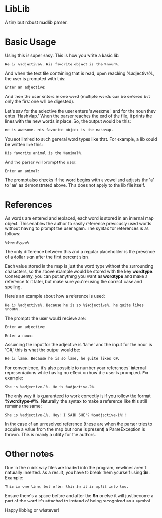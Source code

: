 LibLib
======

A tiny but robust madlib parser.

Basic Usage
===========

Using this is super easy. This is how you write a basic lib:

    He is %adjective%. His favorite object is the %noun%.
    
And when the text file containing that is read, upon reaching %adjective%, the user is prompted with this:

    Enter an adjective: 
    
And then the user enters in one word (multiple words can be entered but only the first one will be digested).

Let's say for the adjective the user enters 'awesome,' and for the noun they enter 'HashMap.' When the parser reaches
the end of the file, it prints the lines with the new words in place. So, the output would be this:

    He is awesome. His favorite object is the HashMap.
    
You not limited to such general word types like that. For example, a lib could be written like this:

    His favorite animal is the %animal%.
  
And the parser will prompt the user:

    Enter an animal:
    
The prompt also checks if the word begins with a vowel and adjusts the 'a' to 'an' as demonstrated above. This does not
apply to the lib file itself.

References
==========

As words are entered and replaced, each word is stored in an internal map object. This enables the author to easily
reference previously used words without having to prompt the user again. The syntax for references is as follows:

    %$wordtype%
    
The only difference between this and a regular placeholder is the presence of a dollar sign after the first percent sign.

Each value stored in the map is just the word type without the surrounding characters, so the above example would be stored
with the key **wordtype**. Consequently, you can put anything you want as **wordtype** and make a reference to it later, but
make sure you're using the correct case and spelling.

Here's an example about how a reference is used:

    He is %adjective%. Because he is so %$adjective%, he quite likes %noun%.
    
The prompts the user would recieve are:

    Enter an adjective:
  
    Enter a noun:
  
Assuming the input for the adjective is 'lame' and the input for the noun is 'C#,' this is what the output would be:

    He is lame. Because he is so lame, he quite likes C#.
  
For convenience, it's also possible to number your references' internal representations while having no effect on how the user
is prompted. For example:

    She is %adjective-1%. He is %adjective-2%.
  
The only way it is guaranteed to work correctly is if you follow the format **%wordtype-#%**. Naturally, the syntax to make
a reference like this still remains the same:

    She is %adjective-1%. Hey! I SAID SHE'S %$adjective-1%!!
  
In the case of an unresolved reference (these are when the parser tries to acquire a value from the map but none is present)
a ParseException is thrown. This is mainly a utility for the authors.

Other notes
===========

Due to the quick way files are loaded into the program, newlines aren't naturally inserted. As a result, you have to break them
yourself using **$n**. Example:

    This is one line, but after this $n it is split into two.
  
Ensure there's a space before and after the **$n** or else it will just become a part of the word it's attached to instead
of being recognized as a symbol.

Happy libbing or whatever!
